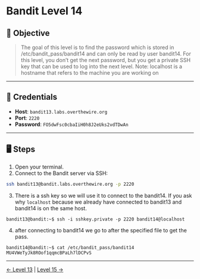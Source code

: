 # Bandit Level 14

## 🧩 Objective

> The goal of this level is to find the password which is stored in /etc/bandit_pass/bandit14 and can only be read by user bandit14. For this level, you don’t get the next password, but you get a private SSH key that can be used to log into the next level. Note: localhost is a hostname that refers to the machine you are working on

---

## 🧪 Credentials

- **Host**: `bandit13.labs.overthewire.org`
- **Port**: `2220`
- **Password**: `FO5dwFsc0cbaIiH0h8J2eUks2vdTDwAn`

---

## 🖥️ Steps

1. Open your terminal.
2. Connect to the Bandit server via SSH:

```bash
ssh bandit13@bandit.labs.overthewire.org -p 2220
```
3. There is a ssh key so we will use it to connect to the bandit14. If you ask why `localhost` because we already have connected to bandit13 and bandit14 is on the same host.
```
bandit13@bandit:~$ ssh -i sshkey.private -p 2220 bandit14@localhost
```
4. after connecting to bandit14 we go to after the specified file to get the pass.
```
bandit14@bandit:~$ cat /etc/bandit_pass/bandit14
MU4VWeTyJk8ROof1qqmcBPaLh7lDCPvS
```
---
[← Level 13](./level13.md) | [Level 15 →](./level15.md)
